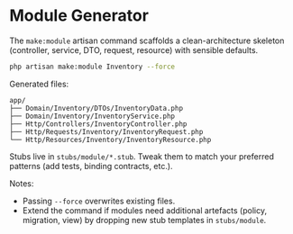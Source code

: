 # Module Generator

The `make:module` artisan command scaffolds a clean-architecture skeleton (controller, service, DTO, request, resource) with sensible defaults.

```bash
php artisan make:module Inventory --force
```

Generated files:

```
app/
├── Domain/Inventory/DTOs/InventoryData.php
├── Domain/Inventory/InventoryService.php
├── Http/Controllers/InventoryController.php
├── Http/Requests/Inventory/InventoryRequest.php
└── Http/Resources/Inventory/InventoryResource.php
```

Stubs live in `stubs/module/*.stub`. Tweak them to match your preferred patterns (add tests, binding contracts, etc.).

Notes:
- Passing `--force` overwrites existing files.
- Extend the command if modules need additional artefacts (policy, migration, view) by dropping new stub templates in `stubs/module`.
